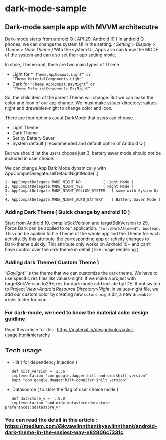 # dark-mode-sample

## Dark-mode sample app with MVVM architecutre
Dark-mode starts from android Q ( API 29, Android 10 )
In android Q phones, we can change the system UI in the setting.
_( Setting > Display > Theme > Dark Theme )_
With the system UI, Apps also can know the MODE of the system and can also set their app setting mode.

In style, Theme.xml, there are two main types of Theme : 
- Light for ``` “ Theme.AppCompat.Light” or “Theme.MaterialComponents.Light” ```
- Dark for ```“Theme.AppCompat.DayNight” or “Theme.MaterialComponents.DayNight”```

So, the child item of the parent Theme will change. But we can make the color and icon of our app change. We must make values-directory: values-night and drawables-night to change color and icon.

There are four options about DarkMode that users can choose.
- Light Theme
- Dark Theme
- Set by Battery Saver 
- System default ( recommended and default option of Android Q )

But we should let the users choose just 3, battery saver mode should not be included in user choice.

We can change App Dark Mode dynamically with AppCompatDelegate.setDefaultNightMode(..)
```
1. AppCompatDelegate.MODE_NIGHT_NO 			( Light Mode )
2. AppCompatDelegate.MODE_NIGHT_YES 		( Night Mode )
3. AppCompatDelegate.MODE_NIGHT_FOLLOW_SYSTEM 	( same with System Ui )
4. AppCompatDelegate.MODE_NIGHT_AUTO_BATTERY 	( Battery Saver Mode )
```


### Adding Dark Theme ( Quick change by android 10 )
Start from Android 10, compileSdkVersion and targetSdkVersion to 29, Force Dark can be applied to our application.
```“forceDarkAllowed”: boolean.```
This can be applied to the Theme of the whole app and the Theme for each activity. By this attribute, the corresponding app or activity changes to Dark-theme quickly. This attribute only works on Android 10+ and can’t have control over the dark theme in detail ( like image rendering )

### Adding dark Theme ( Custom Theme )
_“Daylight”_ is the theme that we can customize the dark theme. We have to use specific res files like values-night.  If we make a project with targetSdkVersion to29+, res for dark mode add include by IDE. If not switch to Project _View>Android Resource Directory>Night_.
In values-night file, we add our custom color by creating new ```colors-night``` dir, a new ```drawable-night``` folder for icon.

### For dark-mode, we need to know the material color design guidline
Read this article for this : https://material.io/design/color/color-usage.html#hierarchy

## Tech usage

- Hilt ( for dependency Injection )
 ``` 
    def hilt_version = '2.36'
    implementation "com.google.dagger:hilt-android:$hilt_version"
    kapt "com.google.dagger:hilt-compiler:$hilt_version" 
```
- Datasource ( to store the flag of user choice mode )
 ``` 
    def datastore_v = '1.0.0'
    implementation "androidx.datastore:datastore-preferences:$datastore_v"
```

### You can read the detail in this article : https://medium.com/@kyawlinnthantkyawlinnthant/android-dark-theme-in-the-easiest-way-e82806c7331c

